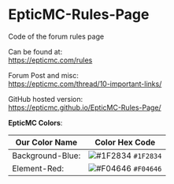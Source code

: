 # EpticMC-Rules-Page
Code of the forum rules page

Can be found at: <br>
https://epticmc.com/rules

Forum Post and misc: <br>
https://epticmc.com/thread/10-important-links/

GitHub hosted version: <br>
https://epticmc.github.io/EpticMC-Rules-Page/

**EpticMC Colors**:

| Our Color Name | Color Hex Code |
|----------------|----------------|
| Background-Blue: | ![#1F2834](https://placehold.it/15/1f2834/000000?text=+) `#1F2834` |
| Element-Red: | ![#F04646](https://placehold.it/15/f04646/000000?text=+) `#F04646` |
